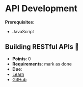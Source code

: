 # API Development

**Prerequisites**:
- JavaScript

<!-- TODO: overview -->

## Building RESTful APIs 🤖
- **Points**: 0 
- **Requirements**: mark as done
- **Due**:
- [Learn](https://learn.firstdraft.com/lessons/328-rails-building-apis)
- [GitHub](https://github.com/DPI-WE/rails-building-apis)
